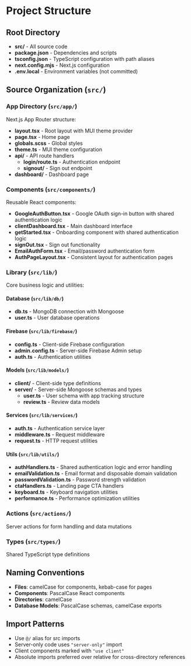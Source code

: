 # Project Structure

## Root Directory
- **src/** - All source code
- **package.json** - Dependencies and scripts
- **tsconfig.json** - TypeScript configuration with path aliases
- **next.config.mjs** - Next.js configuration
- **.env.local** - Environment variables (not committed)

## Source Organization (`src/`)

### App Directory (`src/app/`)
Next.js App Router structure:
- **layout.tsx** - Root layout with MUI theme provider
- **page.tsx** - Home page
- **globals.scss** - Global styles
- **theme.ts** - MUI theme configuration
- **api/** - API route handlers
  - **login/route.ts** - Authentication endpoint
  - **signout/** - Sign out endpoint
- **dashboard/** - Dashboard page

### Components (`src/components/`)
Reusable React components:
- **GoogleAuthButton.tsx** - Google OAuth sign-in button with shared authentication logic
- **clientDashboard.tsx** - Main dashboard interface
- **getStarted.tsx** - Onboarding component with shared authentication logic
- **signOut.tsx** - Sign out functionality
- **EmailAuthForm.tsx** - Email/password authentication form
- **AuthPageLayout.tsx** - Consistent layout for authentication pages

### Library (`src/lib/`)
Core business logic and utilities:

#### Database (`src/lib/db/`)
- **db.ts** - MongoDB connection with Mongoose
- **user.ts** - User database operations

#### Firebase (`src/lib/firebase/`)
- **config.ts** - Client-side Firebase configuration
- **admin.config.ts** - Server-side Firebase Admin setup
- **auth.ts** - Authentication utilities

#### Models (`src/lib/models/`)
- **client/** - Client-side type definitions
- **server/** - Server-side Mongoose schemas and types
  - **user.ts** - User schema with app tracking structure
  - **review.ts** - Review data models

#### Services (`src/lib/services/`)
- **auth.ts** - Authentication service layer
- **middleware.ts** - Request middleware
- **request.ts** - HTTP request utilities

#### Utils (`src/lib/utils/`)
- **authHandlers.ts** - Shared authentication logic and error handling
- **emailValidation.ts** - Email format and disposable domain validation
- **passwordValidation.ts** - Password strength validation
- **ctaHandlers.ts** - Landing page CTA handlers
- **keyboard.ts** - Keyboard navigation utilities
- **performance.ts** - Performance optimization utilities

### Actions (`src/actions/`)
Server actions for form handling and data mutations

### Types (`src/types/`)
Shared TypeScript type definitions

## Naming Conventions
- **Files**: camelCase for components, kebab-case for pages
- **Components**: PascalCase React components
- **Directories**: camelCase
- **Database Models**: PascalCase schemas, camelCase exports

## Import Patterns
- Use `@/` alias for src imports
- Server-only code uses `"server-only"` import
- Client components marked with `"use client"`
- Absolute imports preferred over relative for cross-directory references